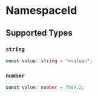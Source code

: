 # NamespaceId


## Supported Types

### `string`

```typescript
const value: string = "<value>";
```

### `number`

```typescript
const value: number = 7689.2;
```

